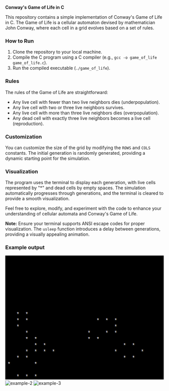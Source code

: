 **Conway's Game of Life in C**

This repository contains a simple implementation of Conway's Game of Life in C. The Game of Life is a cellular automaton devised by mathematician John Conway, where each cell in a grid evolves based on a set of rules.

### How to Run
1. Clone the repository to your local machine.
2. Compile the C program using a C compiler (e.g., `gcc -o game_of_life game_of_life.c`).
3. Run the compiled executable (`./game_of_life`).

### Rules
The rules of the Game of Life are straightforward:
- Any live cell with fewer than two live neighbors dies (underpopulation).
- Any live cell with two or three live neighbors survives.
- Any live cell with more than three live neighbors dies (overpopulation).
- Any dead cell with exactly three live neighbors becomes a live cell (reproduction).

### Customization
You can customize the size of the grid by modifying the `ROWS` and `COLS` constants. The initial generation is randomly generated, providing a dynamic starting point for the simulation.

### Visualization
The program uses the terminal to display each generation, with live cells represented by "*" and dead cells by empty spaces. The simulation automatically progresses through generations, and the terminal is cleared to provide a smooth visualization.

Feel free to explore, modify, and experiment with the code to enhance your understanding of cellular automata and Conway's Game of Life.

**Note:** Ensure your terminal supports ANSI escape codes for proper visualization. The `usleep` function introduces a delay between generations, providing a visually appealing animation.

### Example output
![example-1](3.png)
![example-2](3.1.png)
![example-3](3.2.png)
